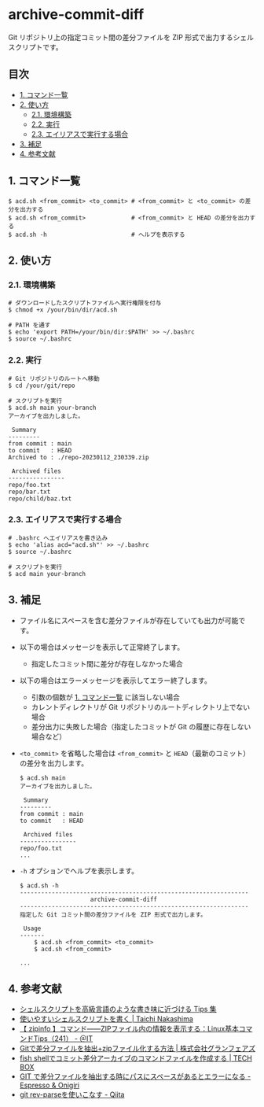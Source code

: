 <!-- omit in toc -->
# archive-commit-diff

Git リポジトリ上の指定コミット間の差分ファイルを ZIP 形式で出力するシェルスクリプトです。

<!-- omit in toc -->
## 目次

- [1. コマンド一覧](#1-コマンド一覧)
- [2. 使い方](#2-使い方)
    - [2.1. 環境構築](#21-環境構築)
    - [2.2. 実行](#22-実行)
    - [2.3. エイリアスで実行する場合](#23-エイリアスで実行する場合)
- [3. 補足](#3-補足)
- [4. 参考文献](#4-参考文献)

## 1. コマンド一覧

```shell
$ acd.sh <from_commit> <to_commit> # <from_commit> と <to_commit> の差分を出力する
$ acd.sh <from_commit>             # <from_commit> と HEAD の差分を出力する
$ acd.sh -h                        # ヘルプを表示する
```

## 2. 使い方

### 2.1. 環境構築

```shell
# ダウンロードしたスクリプトファイルへ実行権限を付与
$ chmod +x /your/bin/dir/acd.sh

# PATH を通す
$ echo 'export PATH=/your/bin/dir:$PATH' >> ~/.bashrc
$ source ~/.bashrc
```

### 2.2. 実行

```shell
# Git リポジトリのルートへ移動
$ cd /your/git/repo

# スクリプトを実行
$ acd.sh main your-branch
アーカイブを出力しました。

 Summary
---------
from commit : main
to commit   : HEAD
Archived to : ./repo-20230112_230339.zip

 Archived files
----------------
repo/foo.txt
repo/bar.txt
repo/child/baz.txt
```

### 2.3. エイリアスで実行する場合

```shell
# .bashrc へエイリアスを書き込み
$ echo 'alias acd="acd.sh"' >> ~/.bashrc
$ source ~/.bashrc

# スクリプトを実行
$ acd main your-branch
```

## 3. 補足

- ファイル名にスペースを含む差分ファイルが存在していても出力が可能です。
- 以下の場合はメッセージを表示して正常終了します。
    - 指定したコミット間に差分が存在しなかった場合
- 以下の場合はエラーメッセージを表示してエラー終了します。
    - 引数の個数が [1. コマンド一覧](#1-コマンド一覧) に該当しない場合
    - カレントディレクトリが Git リポジトリのルートディレクトリ上でない場合
    - 差分出力に失敗した場合（指定したコミットが Git の履歴に存在しない場合など）
- `<to_commit>` を省略した場合は `<from_commit>` と `HEAD`（最新のコミット）の差分を出力します。

    ```shell
    $ acd.sh main
    アーカイブを出力しました。

     Summary
    ---------
    from commit : main
    to commit   : HEAD

     Archived files
    ----------------
    repo/foo.txt
    ...
    ```

- `-h` オプションでヘルプを表示します。

    ```shell
    $ acd.sh -h
    -----------------------------------------------------------------
                        archive-commit-diff
    -----------------------------------------------------------------
    指定した Git コミット間の差分ファイルを ZIP 形式で出力します。

     Usage
    -------
        $ acd.sh <from_commit> <to_commit>
        $ acd.sh <from_commit>

    ...
    ```

## 4. 参考文献

- [シェルスクリプトを高級言語のような書き味に近づける Tips 集](https://sousaku-memo.net/php-system/1817)
- [使いやすいシェルスクリプトを書く | Taichi Nakashima](https://deeeet.com/writing/2014/05/18/shell-template/)
- [【 zipinfo 】コマンド――ZIPファイル内の情報を表示する：Linux基本コマンドTips（241） - ＠IT](https://atmarkit.itmedia.co.jp/ait/articles/1809/14/news041.html)
- [Gitで差分ファイルを抽出+zipファイル化する方法 | 株式会社グランフェアズ](https://www.granfairs.com/blog/staff/git-archivediff)
- [fish shellでコミット差分アーカイブのコマンドファイルを作成する | TECH BOX](https://tech.arc-one.jp/git-archive-on-fish)
- [GIT で差分ファイルを抽出する時にパスにスペースがあるとエラーになる - Espresso & Onigiri](https://va2577.github.io/post/61/)
- [git rev-parseを使いこなす - Qiita](https://qiita.com/karupanerura/items/721962bb7da3e34187e1)
